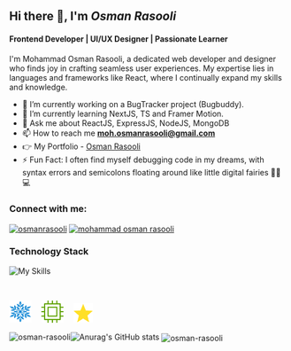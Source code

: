 

## Hi there 👋, I'm ***Osman Rasooli***
#### Frontend Developer | UI/UX Designer | Passionate Learner


I'm Mohammad Osman Rasooli, a dedicated web developer and designer who finds joy in crafting seamless user experiences. My expertise lies in languages and frameworks like React, where I continually expand my skills and knowledge.


- 🔭 I’m currently working on a BugTracker project (Bugbuddy). 
- 🌱 I’m currently learning NextJS, TS and Framer Motion. 
- 💬 Ask me about ReactJS, ExpressJS, NodeJS, MongoDB 
- 📫 How to reach me **moh.osmanrasooli@gmail.com**
- :point_right:	 My Portfolio - [Osman Rasooli](https://www.osman-dev.com)
- ⚡ Fun Fact: I often find myself debugging code in my dreams, with syntax errors and semicolons floating around like little digital fairies 🧚‍♂️💻

<h3 align="left">Connect with me:</h3>
<p align="left">
<a href="https://twitter.com/osmanrasooli" target="blank"><img align="center" src="https://raw.githubusercontent.com/rahuldkjain/github-profile-readme-generator/master/src/images/icons/Social/twitter.svg" alt="osmanrasooli" height="30" width="40" /></a>
<a href="https://linkedin.com/in/mohammad osman rasooli" target="blank"><img align="center" src="https://raw.githubusercontent.com/rahuldkjain/github-profile-readme-generator/master/src/images/icons/Social/linked-in-alt.svg" alt="mohammad osman rasooli" height="30" width="40" /></a> 
</p>


### Technology Stack
![My Skills](https://skills.thijs.gg/icons?i=html,css,tailwind,js,ts,jquery,react,nodejs,mongodb,expressjs,php,postgres)

<br>  

<a href='https://archiveprogram.github.com/'><img src='https://raw.githubusercontent.com/acervenky/animated-github-badges/master/assets/acbadge.gif' width='40' height='40'></a> 
<a href='https://docs.github.com/en/developers'><img src='https://raw.githubusercontent.com/acervenky/animated-github-badges/master/assets/devbadge.gif' width='40' height='40'></a> 
<a href='https://stars.github.com/'><img src='https://raw.githubusercontent.com/acervenky/animated-github-badges/master/assets/starbadge.gif' width='35' height='35'></a> 


![Anurag's GitHub stats](https://github-readme-stats.vercel.app/api?username=osman-rasooli&show_icons=true&theme=prussian)
<img align="left" src="https://github-readme-streak-stats.herokuapp.com/?user=Osman-Rasooli&" alt="osman-rasooli" />
<img align="center" src="https://github-readme-stats.vercel.app/api/top-langs?username=Osman-Rasooli&show_icons=true&locale=en&layout=compact&theme=prussian" alt="osman-rasooli"/> 


